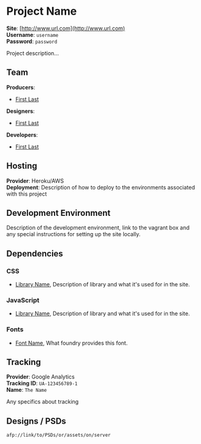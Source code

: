 # Project Name
**Site**: [http://www.url.com](http://www.url.com)  
**Username**: `username`  
**Password**: `password` 

Project description...

## Team
**Producers**:

* [First Last](mailto:name@email.com)  

**Designers**:

* [First Last](mailto:name@email.com)  

**Developers**:

* [First Last](mailto:name@email.com)  

## Hosting
**Provider**: Heroku/AWS  
**Deployment**: Description of how to deploy to the environments associated with this project

## Development Environment
Description of the development environment, link to the vagrant box and any special instructions for setting up the site locally.


## Dependencies
### CSS
* [Library Name](http://librarylink.com), Description of library and what it's  used for in the site.

### JavaScript
* [Library Name](http://librarylink.com), Description of library and what it's  used for in the site.

### Fonts
* [Font Name](http://fontlink), What foundry provides this font.

## Tracking
**Provider**: Google Analytics  
**Tracking ID**: `UA-123456789-1`  
**Name**: `The Name`

Any specifics about tracking

## Designs / PSDs
`afp://link/to/PSDs/or/assets/on/server`